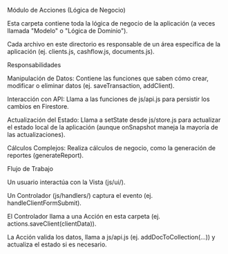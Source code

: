 Módulo de Acciones (Lógica de Negocio)

Esta carpeta contiene toda la lógica de negocio de la aplicación (a veces llamada "Modelo" o "Lógica de Dominio").

Cada archivo en este directorio es responsable de un área específica de la aplicación (ej. clients.js, cashflow.js, documents.js).

Responsabilidades

Manipulación de Datos: Contiene las funciones que saben cómo crear, modificar o eliminar datos (ej. saveTransaction, addClient).

Interacción con API: Llama a las funciones de js/api.js para persistir los cambios en Firestore.

Actualización del Estado: Llama a setState desde js/store.js para actualizar el estado local de la aplicación (aunque onSnapshot maneja la mayoría de las actualizaciones).

Cálculos Complejos: Realiza cálculos de negocio, como la generación de reportes (generateReport).

Flujo de Trabajo

Un usuario interactúa con la Vista (js/ui/).

Un Controlador (js/handlers/) captura el evento (ej. handleClientFormSubmit).

El Controlador llama a una Acción en esta carpeta (ej. actions.saveClient(clientData)).

La Acción valida los datos, llama a js/api.js (ej. addDocToCollection(...)) y actualiza el estado si es necesario.